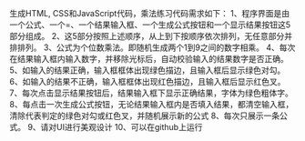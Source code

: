 生成HTML, CSS和JavaScript代码，乘法练习代码需求如下：
1、程序界面是由一个公式、一个=、一个结果输入框、一个生成公式按钮和一个显示结果按钮这5部分组成。
2、这5部分按照上述顺序，从上到下按顺序依次排列，无任意部分并排排列。
3、公式为个位数乘法。即随机生成两个1到9之间的数字相乘。
4、每次在结果输入框内输入数字，并移除光标后，自动校验输入的结果数字是否正确。
5、如输入的结果正确，输入框框体出现绿色描边，且输入框后显示绿色对勾。
6、如输入的结果不正确，输入框框体出现红色描边，且输入框后显示红色叉。
7、每次点击显示结果按钮后，结果输入框下显示正确结果，字体为绿色粗体字。
8、每点击一次生成公式按钮，无论结果输入框内是否填入结果，都清空输入框，清除代表判定的绿色对勾或红色叉，并随机展示新的公式
8、每次只展示一条公式。
9、请对UI进行美观设计
10、可以在github上运行
